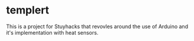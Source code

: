 # templert
This is a project for Stuyhacks that revovles around the use of Arduino and it's implementation with heat sensors.

